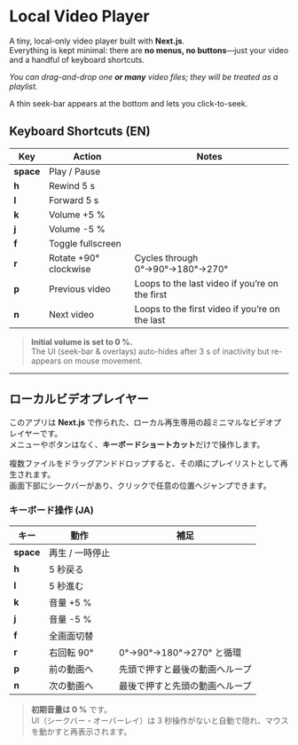 # Local Video Player

A tiny, local-only video player built with **Next.js**.  
Everything is kept minimal: there are **no menus, no buttons**—just your video and a handful of keyboard shortcuts.

_You can drag-and-drop one **or many** video files; they will be treated as a playlist._

A thin seek-bar appears at the bottom and lets you click-to-seek.

## Keyboard Shortcuts (EN)

| Key       | Action                | Notes                                          |
| --------- | --------------------- | ---------------------------------------------- |
| **space** | Play / Pause          |                                                |
| **h**     | Rewind 5 s            |                                                |
| **l**     | Forward 5 s           |                                                |
| **k**     | Volume +5 %           |                                                |
| **j**     | Volume -5 %           |                                                |
| **f**     | Toggle fullscreen     |                                                |
| **r**     | Rotate +90° clockwise | Cycles through 0°→90°→180°→270°                |
| **p**     | Previous video        | Loops to the last video if you’re on the first |
| **n**     | Next video            | Loops to the first video if you’re on the last |

> **Initial volume is set to 0 %.**  
> The UI (seek-bar & overlays) auto-hides after 3 s of inactivity but re-appears on mouse movement.

---

## ローカルビデオプレイヤー

このアプリは **Next.js** で作られた、ローカル再生専用の超ミニマルなビデオプレイヤーです。  
メニューやボタンはなく、**キーボードショートカット**だけで操作します。

複数ファイルをドラッグアンドドロップすると、その順にプレイリストとして再生されます。  
画面下部にシークバーがあり、クリックで任意の位置へジャンプできます。

### キーボード操作 (JA)

| キー      | 動作            | 補足                           |
| --------- | --------------- | ------------------------------ |
| **space** | 再生 / 一時停止 |                                |
| **h**     | 5 秒戻る        |                                |
| **l**     | 5 秒進む        |                                |
| **k**     | 音量 +5 %       |                                |
| **j**     | 音量 -5 %       |                                |
| **f**     | 全画面切替      |                                |
| **r**     | 右回転 90°      | 0°→90°→180°→270° と循環        |
| **p**     | 前の動画へ      | 先頭で押すと最後の動画へループ |
| **n**     | 次の動画へ      | 最後で押すと先頭の動画へループ |

> **初期音量は 0 %** です。  
> UI（シークバー・オーバーレイ）は 3 秒操作がないと自動で隠れ、マウスを動かすと再表示されます。
